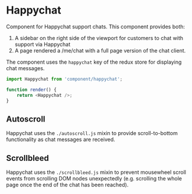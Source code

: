 # Happychat

Component for Happychat support chats. This component provides both:

1. A sidebar on the right side of the viewport for customers to chat with support via Happychat
2. A page rendered a /me/chat with a full page version of the chat client.

The component uses the `happychat` key of the redux store for displaying chat messages.

```js
import Happychat from 'component/happychat';

function render() {
	return <Happychat />;
}
```

## Autoscroll

Happychat uses the `./autoscroll.js` mixin to provide scroll-to-bottom functionality as chat messages are received.

## Scrollbleed

Happychat uses the `./scrollbleed.js` mixin to prevent mousewheel scroll events from scrolling DOM nodes unexpectedly (e.g. scrolling the whole page once the end of the chat has been reached).
